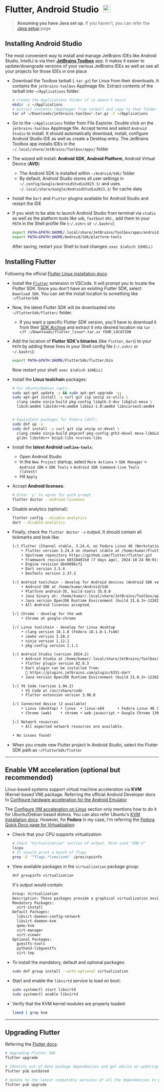 # Flutter, Android Studio&ensp;<img alt="Flutter" src='https://static-00.iconduck.com/assets.00/flutter-icon-1651x2048-ojswpayr.png' height="25">

> **Assuming you have Java set up**. If you haven't, you can refer the [Java setup](../Java/README.md) page

## Installing Android Studio

The most convenient way to install and manage JetBrains IDEs like Android Studio, IntelliJ is via their [**JetBrains Toolbox**](https://www.jetbrains.com/toolbox-app/) app. It makes it easier to update/downgrade versions of your various JetBrains IDEs as well as see all your projects for those IDEs in one place

- Download the Toolbox tarball (`.tar.gz`) for Linux from their downloads. It contains the `jetbrains-toolbox` AppImage file. Extract contents of the tarball into `~/Applications` folder:

  ```sh
  # Create the Applications folder if it doesn't exist
  mkdir -p ~/Applications
  # Extract contents (AppImage) from tarball and copy to that folder
  tar xf ~/Downloads/jetbrains-toolbox*.tar.gz -C ~/Applications
  ```

- Go to the `~/Applications` folder from File Explorer. Double click on the `jetbrains-toolbox` AppImage file. Accept terms and select `Android Studio` to install. It should automatically download, install, configure Android Studio IDE as well as create a Desktop entry. The JetBrains Toolbox app installs IDEs in the `~/.local/share/JetBrains/Toolbox/apps/` folder

- The wizard will install: **Android SDK**, **Android Platform**, Android Virtual Device (**AVD**)

  - The Android SDK is installed within `~/Android/Sdk/` folder
  - By default, Android Studio stores all user settings in `~/.config/Google/AndroidStudio2023.3/` and uses `~/.local/share/Google/AndroidStudio2023.3/` for cache data

- Install the `Dart` and `Flutter` plugins available for Android Studio and restart the IDE

- If you wish to be able to launch Android Studio from terminal via `studio` as well as the platform tools like `adb`, `fastboot` etc., add them to your `PATH` in the Shell profile file (`~/.zshrc` or `~/.bashrc`):

  ```sh
  export PATH=$PATH:$HOME/.local/share/JetBrains/Toolbox/apps/android-studio/bin
  export PATH=$PATH:$HOME/Android/Sdk/platform-tools
  ```

  After saving, restart your Shell to load changes: `exec $(which $SHELL)`

## Installing Flutter

Following the official [Flutter Linux installation docs](https://docs.flutter.dev/get-started/install/linux/android):

- Install the [`Flutter`](https://marketplace.visualstudio.com/items?itemName=Dart-Code.flutter) extension in VSCode. It will prompt you to locate the Flutter SDK. Since you don't have an existing Flutter SDK, select `Download SDK`. You can set the install location to something like `~/FlutterSdk`

- Now, the latest Flutter SDK will be downloaded into `~/FlutterSdk/flutter/` folder.

  - If you want a specific Flutter SDK version, you'll have to download it from their [SDK Archive](https://docs.flutter.dev/release/archive) and extract it into desired location via `tar -cJf ~/Downloads/flutter_linux*.tar.xz YOUR_LOCATION`

- Add the location of **Flutter SDK's binaries** (like `flutter`, `dart`) to your `PATH` by adding these lines in your Shell config file (`~/.zshrc` or `~/.bashrc`):

  ```sh
  export PATH=$PATH:$HOME/FlutterSdk/flutter/bin
  ```

  Now restart your shell: `exec $(which $SHELL)`

- Install the **Linux toolchain** packages:

  ```sh
  # For Ubuntu/Debian (apt):
  sudo apt-get update -y && sudo apt-get upgrade -y;
  sudo apt-get install -y curl git zip unzip xz-utils \
    clang cmake ninja-build pkg-config libgtk-3-dev libglu1-mesa \
    libc6:amd64 libstdc++6:amd64 libbz2-1.0:amd64 libncurses5:amd64


  # Equivalent packages for Fedora (dnf):
  sudo dnf up -y
  sudo dnf install -y curl git zip unzip xz-devel \
    clang cmake ninja-build pkgconf-pkg-config gtk3-devel mesa-libGLU \
    glibc libstdc++ bzip2-libs ncurses-libs
  ```

- Install the **latest Android `cmdline-tools`**:

  - Open Android Studio
  - In the `New Project` startup, select `More Actions` > `SDK Manager` > `Android SDK` > `SDK Tools` > `Android SDK Command-line Tools (latest)`
  - Hit `Apply`

- Accept **Android licenses**:

  ```sh
  # Enter `y` to agree for each prompt
  flutter doctor --android-licenses
  ```

- Disable analytics (optional):

  ```sh
  flutter config --disable-analytics
  dart --disable-analytics
  ```

- Finally, check the `flutter doctor -v` output. It should contain all tickmarks and look like:

  ```txt
  [✓] Flutter (Channel stable, 3.24.4, on Fedora Linux 40 (Workstation Edition) 6.11.5-200.fc40.x86_64, locale en_US.UTF-8)
      • Flutter version 3.24.4 on channel stable at /home/kumar/FlutterSdk/flutter
      • Upstream repository https://github.com/flutter/flutter.git
      • Framework revision 603104015d (7 days ago), 2024-10-24 08:01:25 -0700
      • Engine revision db49896cf2
      • Dart version 3.5.4
      • DevTools version 2.37.3

  [✓] Android toolchain - develop for Android devices (Android SDK version 35.0.0)
      • Android SDK at /home/kumar/Android/Sdk
      • Platform android-35, build-tools 35.0.0
      • Java binary at: /home/kumar/.local/share/JetBrains/Toolbox/apps/android-studio/jbr/bin/java
      • Java version OpenJDK Runtime Environment (build 21.0.3+-12282718-b509.11)
      • All Android licenses accepted.

  [✓] Chrome - develop for the web
      • Chrome at google-chrome

  [✓] Linux toolchain - develop for Linux desktop
      • clang version 18.1.8 (Fedora 18.1.8-1.fc40)
      • cmake version 3.28.2
      • ninja version 1.12.1
      • pkg-config version 2.1.1

  [✓] Android Studio (version 2024.2)
      • Android Studio at /home/kumar/.local/share/JetBrains/Toolbox/apps/android-studio
      • Flutter plugin version 82.0.3
      • Dart plugin can be installed from:
        🔨 https://plugins.jetbrains.com/plugin/6351-dart
      • Java version OpenJDK Runtime Environment (build 21.0.3+-12282718-b509.11)

  [✓] VS Code (version 1.94.2)
      • VS Code at /usr/share/code
      • Flutter extension version 3.98.0

  [✓] Connected device (2 available)
      • Linux (desktop) • linux  • linux-x64      • Fedora Linux 40 (Workstation Edition) 6.11.5-200.fc40.x86_64
      • Chrome (web)    • chrome • web-javascript • Google Chrome 130.0.6723.69

  [✓] Network resources
      • All expected network resources are available.

  • No issues found!
  ```

- When you create new Flutter project in Android Studio, select the Flutter SDK path as `~/FlutterSdk/flutter`

---

## Enable VM acceleration (optional but recommended)

Linux-based systems support virtual machine acceleration via **KVM** (Kernel-based VM) package. Referring the official Android Developer docs to [Configure hardware acceleration for the Android Emulator](https://developer.android.com/studio/run/emulator-acceleration?utm_source=android-studio)

The [Configure VM acceleration on Linux](https://developer.android.com/studio/run/emulator-acceleration?utm_source=android-studio#vm-linux) section only mentions how to do it for Ubuntu/Debian based distros. You can also refer Ubuntu's [KVM installation docs](https://help.ubuntu.com/community/KVM/Installation). However, for **Fedora** in my case, I'm referring the [Fedora Quick Docs page for Virtualization](https://docs.fedoraproject.org/en-US/quick-docs/virtualization-getting-started/):

- Check that your CPU supports virtualization:

  ```sh
  # Check "Virtualization" section of output. Mine said "AMD-V"
  lscpu
  # It should print a bunch of flags
  grep -E '^flags.*(vmx|svm)' /proc/cpuinfo
  ```

- View available packages in the `virtualization` package group:

  ```sh
  dnf groupinfo virtualization
  ```

  It's output would contain:

  ```txt
  Group: Virtualization
  Description: These packages provide a graphical virtualization environment.
  Mandatory Packages:
    virt-install
  Default Packages:
    libvirt-daemon-config-network
    libvirt-daemon-kvm
    qemu-kvm
    virt-manager
    virt-viewer
  Optional Packages:
    guestfs-tools
    python3-libguestfs
    virt-top
  ```

- To install the mandatory, default and optional packages:

  ```sh
  sudo dnf group install --with-optional virtualization
  ```

- Start and enable the `libvirtd` service to load on boot:

  ```sh
  sudo systemctl start libvirtd
  sudo systemctl enable libvirtd
  ```

- Verify that the KVM kernel modules are properly loaded:

  ```sh
  lsmod | grep kvm
  ```

---

## Upgrading Flutter

Referring the [Flutter docs](https://docs.flutter.dev/release/upgrade):

```sh
# Upgrading Flutter SDK
flutter upgrade

# Identify out-of-date package dependencies and get advice on updating them
flutter pub outdated

# Update to the latest compatible versions of all the dependencies in pubspec.yaml
flutter pub upgrade
```
